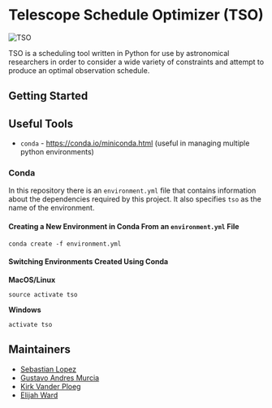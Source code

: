 # Telescope Schedule Optimizer (TSO)

![TSO](https://github.com/elijah-ward/TSO/blob/master/images/TSO.png "TSO")

TSO is a scheduling tool written in Python for use by astronomical researchers in order to consider a wide variety of constraints and attempt to produce an optimal observation schedule.

## Getting Started

## Useful Tools

- `conda` - https://conda.io/miniconda.html (useful in managing multiple python environments)

### Conda

In this repository there is an `environment.yml` file that contains information about the dependencies required by this project. It also specifies `tso` as the name of the environment.

#### Creating a New Environment in Conda From an `environment.yml` File

```
conda create -f environment.yml
```

#### Switching Environments Created Using Conda

**MacOS/Linux**
```
source activate tso
```
**Windows**
```
activate tso
```

## Maintainers

- [Sebastian Lopez](https://github.com/se95lopez)
- [Gustavo Andres Murcia](https://github.com/GAUNSD)
- [Kirk Vander Ploeg](https://github.com/Kirk-V)
- [Elijah Ward](https://github.com/elijah-ward)

